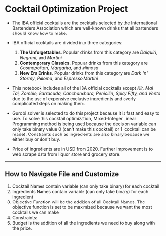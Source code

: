 # Cocktail Optimization Project
- The IBA official cocktails are the cocktails selected by the International Bartenders Association which are well-known drinks that all bartenders should know how to make.
- IBA official cocktails are divided into three categories:
  1. **The Unforgettables**. Popular drinks from this category are *Daiquiri*, *Negroni*, and *Martini*
  2. **Contemporary Classics**. Popular drinks from this category are *Cosmopolitan*, *Margarita*, and *Mimosa*
  3. **New Era Drinks**. Popular drinks from this category are *Dark 'n' Stormy*, *Paloma*, and *Espresso Martini*

- This notebook includes all of the IBA official cocktails except *Kir, Mai Tai, Zombie, Barracuda, Canchanchara, Penicilin, Spicy Fifty, and Vento* due to the use of expensive exclusive ingredients and overly complicated steps on making them.
- Gurobi solver is selected to do this project because it is fast and easy to use. To solve this cocktail optimization, Mixed-Integer Linear Programming method is being used because the decision variable can only take binary value 0 (can't make this cocktail) or 1 (cocktail can be made). Constraints such as ingredients are also binary because we either buy or don't buy.
- Price of ingredients are in USD from 2020. Further improvement is to web scrape data from liquor store and grocery store.
---
## How to Navigate File and Customize
1. Cocktail Names contain variable (can only take binary) for each cocktail
2. Ingredients Names contain variable (can only take binary) for each ingredient
3. Objective Function will be the addition of all Cocktail Names. The objective function is set to be maximized because we want the most cocktails we can make
4. Constraints:
  1. Budget is the addition of all the ingredients we need to buy along with the price. 
